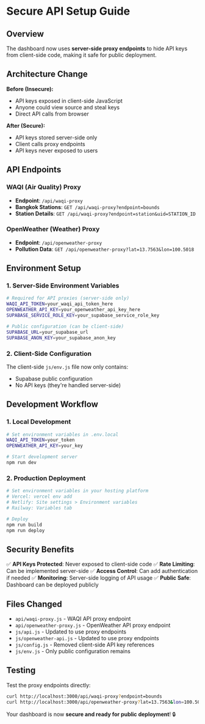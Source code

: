 # Secure API Setup Guide

## Overview

The dashboard now uses **server-side proxy endpoints** to hide API keys from client-side code, making it safe for public deployment.

## Architecture Change

**Before (Insecure):**
- API keys exposed in client-side JavaScript
- Anyone could view source and steal keys
- Direct API calls from browser

**After (Secure):**
- API keys stored server-side only
- Client calls proxy endpoints
- API keys never exposed to users

## API Endpoints

### WAQI (Air Quality) Proxy
- **Endpoint**: `/api/waqi-proxy`
- **Bangkok Stations**: `GET /api/waqi-proxy?endpoint=bounds`
- **Station Details**: `GET /api/waqi-proxy?endpoint=station&uid=STATION_ID`

### OpenWeather (Weather) Proxy
- **Endpoint**: `/api/openweather-proxy`
- **Pollution Data**: `GET /api/openweather-proxy?lat=13.7563&lon=100.5018`

## Environment Setup

### 1. Server-Side Environment Variables

```bash
# Required for API proxies (server-side only)
WAQI_API_TOKEN=your_waqi_api_token_here
OPENWEATHER_API_KEY=your_openweather_api_key_here
SUPABASE_SERVICE_ROLE_KEY=your_supabase_service_role_key

# Public configuration (can be client-side)
SUPABASE_URL=your_supabase_url
SUPABASE_ANON_KEY=your_supabase_anon_key
```

### 2. Client-Side Configuration

The client-side `js/env.js` file now only contains:
- Supabase public configuration
- No API keys (they're handled server-side)

## Development Workflow

### 1. Local Development
```bash
# Set environment variables in .env.local
WAQI_API_TOKEN=your_token
OPENWEATHER_API_KEY=your_key

# Start development server
npm run dev
```

### 2. Production Deployment
```bash
# Set environment variables in your hosting platform
# Vercel: vercel env add
# Netlify: Site settings > Environment variables
# Railway: Variables tab

# Deploy
npm run build
npm run deploy
```

## Security Benefits

✅ **API Keys Protected**: Never exposed to client-side code
✅ **Rate Limiting**: Can be implemented server-side
✅ **Access Control**: Can add authentication if needed
✅ **Monitoring**: Server-side logging of API usage
✅ **Public Safe**: Dashboard can be deployed publicly

## Files Changed

- `api/waqi-proxy.js` - WAQI API proxy endpoint
- `api/openweather-proxy.js` - OpenWeather API proxy endpoint
- `js/api.js` - Updated to use proxy endpoints
- `js/openweather-api.js` - Updated to use proxy endpoints
- `js/config.js` - Removed client-side API key references
- `js/env.js` - Only public configuration remains

## Testing

Test the proxy endpoints directly:
```bash
curl http://localhost:3000/api/waqi-proxy?endpoint=bounds
curl http://localhost:3000/api/openweather-proxy?lat=13.7563&lon=100.5018
```

Your dashboard is now **secure and ready for public deployment**! 🔒